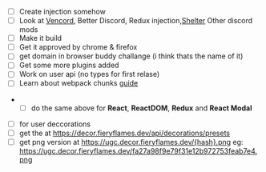 - [ ] Create injection somehow
- [ ] Look at [Vencord](https://github.com/Vendicated/Vencord), Better Discord, Redux injection,[Shelter](https://github.com/uwu/shelter/) Other discord mods
- [ ] Make it build
- [ ] Get it approved by chrome & firefox
- [ ] get domain in browser buddy challange (i think thats the name of it)
- [ ] Get some more plugins added
- [ ] Work on user api (no types for first relase)
- [ ] Learn about webpack chunks [guide](https://gist.github.com/0xdevalias/8c621c5d09d780b1d321bfdb86d67cdd#react-internals)
- - [ ] do the same above for **React**, **ReactDOM**, **Redux** and **React Modal**
- [ ] for user deccorations
- [ ] get the at https://decor.fieryflames.dev/api/decorations/presets
- [ ] get png version at https://ugc.decor.fieryflames.dev/{hash}.png eg: https://ugc.decor.fieryflames.dev/fa27a98f9e79f31e12b972753feab7e4.png
